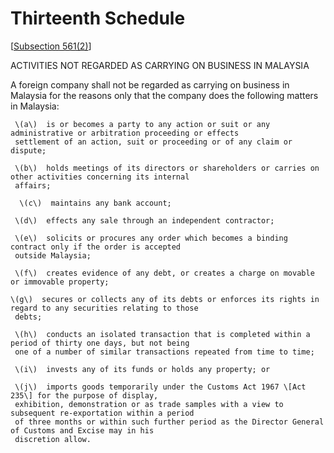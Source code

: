 # Thirteenth Schedule

\[[Subsection 561\(2\)](../../division-1-foreign-companies/section-561.-prohibition-on-carrying-on-business-in-malaysia.md)\]

ACTIVITIES NOT REGARDED AS CARRYING ON BUSINESS IN MALAYSIA

A foreign company shall not be regarded as carrying on business in Malaysia for the reasons only that the company does the following matters in Malaysia:

     \(a\)  is or becomes a party to any action or suit or any administrative or arbitration proceeding or effects                                
     settlement of an action, suit or proceeding or of any claim or dispute;

     \(b\)  holds meetings of its directors or shareholders or carries on other activities concerning its internal   
     affairs;

      \(c\)  maintains any bank account;

     \(d\)  effects any sale through an independent contractor;

     \(e\)  solicits or procures any order which becomes a binding contract only if the order is accepted                                   
     outside Malaysia;

     \(f\)  creates evidence of any debt, or creates a charge on movable or immovable property;

    \(g\)  secures or collects any of its debts or enforces its rights in regard to any securities relating to those                                   
     debts;

     \(h\)  conducts an isolated transaction that is completed within a period of thirty one days, but not being                                 
     one of a number of similar transactions repeated from time to time;

     \(i\)  invests any of its funds or holds any property; or

     \(j\)  imports goods temporarily under the Customs Act 1967 \[Act 235\] for the purpose of display,                                       
     exhibition, demonstration or as trade samples with a view to subsequent re-exportation within a period                                      
     of three months or within such further period as the Director General of Customs and Excise may in his                                       
     discretion allow.

